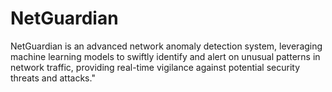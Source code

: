# NetGuardian
NetGuardian is an advanced network anomaly detection system, leveraging machine learning models to swiftly identify and alert on unusual patterns in network traffic, providing real-time vigilance against potential security threats and attacks."

